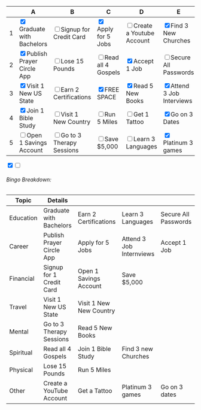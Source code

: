 |     | A                                                        | B                                                | C                                               | D                                                | E                                                      |
| --- | -------------------------------------------------------- | ------------------------------------------------ | ----------------------------------------------- | ------------------------------------------------ | ------------------------------------------------------ |
| 1   | <input type="checkbox" checked>Graduate with Bachelors   | <input type="checkbox" >Signup for Credit Card   | <input type="checkbox" checked>Apply for 5 Jobs | <input type="checkbox" >Create a Youtube Account | <input type="checkbox" checked>Find 3 New Churches     |
| 2   | <input type="checkbox" checked>Publish Prayer Circle App | <input type="checkbox" >Lose 15 Pounds           | <input type="checkbox" >Read all 4 Gospels      | <input type="checkbox" checked>Accept 1 Job      | <input type="checkbox" >Secure All Passwords           |
| 3   | <input type="checkbox" checked>Visit 1 New US State      | <input type="checkbox" >Earn 2 Certifications    | <input type="checkbox" checked>FREE SPACE       | <input type="checkbox" checked>Read 5 New Books  | <input type="checkbox" checked>Attend 3 Job Interviews |
| 4   | <input type="checkbox" checked>Join 1 Bible Study        | <input type="checkbox" >Visit 1 New Country      | <input type="checkbox" >Run 5 Miles             | <input type="checkbox" >Get 1 Tattoo             | <input type="checkbox" checked>Go on 3 Dates           |
| 5   | <input type="checkbox" >Open 1 Savings Account           | <input type="checkbox" >Go to 3 Therapy Sessions | <input type="checkbox" >Save $5,000             | <input type="checkbox" >Learn 3 Languages        | <input type="checkbox" checked>Platinum 3 games        |
<input type="checkbox" checked><input type="checkbox" >

###### Bingo Breakdown:
| Topic     | Details                   |                         |                          |                      |
| --------- | ------------------------- | ----------------------- | ------------------------ | -------------------- |
| Education | Graduate with Bachelors   | Earn 2 Certifications   | Learn 3 Languages        | Secure All Passwords |
| Career    | Publish Prayer Circle App | Apply for 5 Jobs        | Attend 3 Job Internviews | Accept 1 Job         |
| Financial | Signup for 1 Credit Card  | Open 1 Savings Account  | Save $5,000              |                      |
| Travel    | Visit 1 New US State      | Visit 1 New New Country |                          |                      |
| Mental    | Go to 3 Therapy Sessions  | Read 5 New Books        |                          |                      |
| Spiritual | Read all 4 Gospels        | Join 1 Bible Study      | Find 3 new Churches      |                      |
| Physical  | Lose 15 Pounds            | Run 5 Miles             |                          |                      |
| Other     | Create a YouTube Account  | Get a Tattoo            | Platinum 3 games         | Go on 3 dates        |
